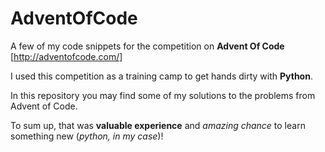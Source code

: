 # AdventOfCode
A few of my code snippets for the competition on **Advent Of Code**
[http://adventofcode.com/]

I used this competition as a training camp to get hands dirty with **Python**.

In this repository you may find some of my solutions to the problems from Advent of Code.

To sum up, that was **valuable experience** and *amazing chance* to learn something new (*python, in my case*)!
